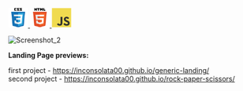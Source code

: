 <p align="left"> <a href="https://www.w3schools.com/css/" target="_blank" rel="noreferrer"> <img src="https://raw.githubusercontent.com/devicons/devicon/master/icons/css3/css3-original-wordmark.svg" alt="css3" width="40" height="40"/> </a> <a href="https://www.w3.org/html/" target="_blank" rel="noreferrer"> <img src="https://raw.githubusercontent.com/devicons/devicon/master/icons/html5/html5-original-wordmark.svg" alt="html5" width="40" height="40"/> </a> <a href="https://developer.mozilla.org/en-US/docs/Web/JavaScript" target="_blank" rel="noreferrer"> <img src="https://raw.githubusercontent.com/devicons/devicon/master/icons/javascript/javascript-original.svg" alt="javascript" width="40" height="40"/> </a> </p>
          

![Screenshot_2](https://github.com/INCONSOLATA00/INCONSOLATA00/assets/93826950/bd59148f-b975-4d65-8add-747d90f974b3)

<strong>Landing Page previews:</strong>

first project - https://inconsolata00.github.io/generic-landing/ 
<br>second project - https://inconsolata00.github.io/rock-paper-scissors/

